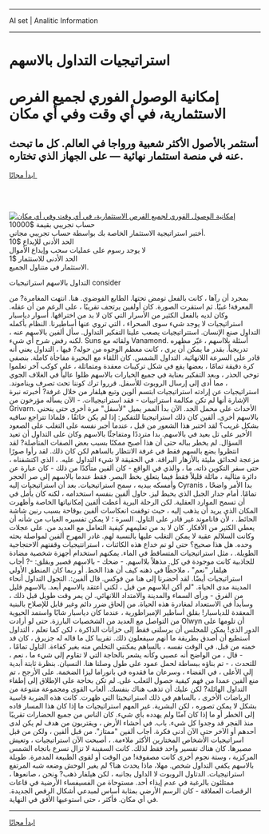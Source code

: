 <hr>AI set | Analitic Information
<hr>
<h1>استراتيجيات التداول بالاسهم</h1>
<link rel="stylesheet" href="//binary-option.github.io/strategy/css/template.cta.html.min.css">

<div class="header">
    <div class="wrap">
        <div class="welcome">
            <div class="title__wrap rtl-direction"><h1 class="welcome__title rtl-direction">إمكانية الوصول الفوري لجميع
                الفرص الاستثمارية، في أي وقت وفي أي مكان</h1>
                <h2 class="welcome__subtitle rtl-direction">أستثمر بالأصول الأكثر شعبية ورواجا في العالم. كل ما تبحث عنه
                    في منصة استثمار نهائية — على الجهاز الذي تختاره.</h2>
                <div class="btn-non-regulated">
                    <a class="btn access__btn" href="https://bit.ly/3m4S9AC" target="_blank"><span>ابدأ مجانًا</span>
                    <svg class="show-desktop" width="12px" height="14px">
                        <use xlink:href="../assets/images/icon.svg?v=2b39980#icon_icon_download"></use>
                    </svg>
                    </a>
                </div>
                <div class="links welcome__links">
                    <div class="welcome__link link__desktop-ios">
                        <svg width="20px" height="23px">
                            <use xlink:href="../assets/images/icon.svg?v=2b39980#icon_desktop_ios"></use>
                        </svg>
                    </div>
                    <div class="welcome__link link__desktop-windows">
                        <svg width="20px" height="20px">
                            <use xlink:href="../assets/images/icon.svg?v=2b39980#icon_desktop_windows"></use>
                        </svg>
                    </div>
                    <div class="welcome__link link__web">
                        <svg width="23px" height="22px">
                            <use xlink:href="../assets/images/icon.svg?v=2b39980#icon_web"></use>
                        </svg>
                    </div>
                </div>
            </div>
            <a href="https://bit.ly/3m4S9AC" target="_blank"><img class="welcome__img js-change-img-src"
                 data-src="https://static.cdnpub.info/lp/mobile-partner-pwa/assets/images/header__img--ios.png?v=9b27e48"
                 src="https://static.cdnpub.info/lp/mobile-partner-pwa/assets/images/header__img--desktop.png?v=9b27e48"
                 alt="إمكانية الوصول الفوري لجميع الفرص الاستثمارية، في أي وقت وفي أي مكان">
            </a>
        </div>
    </div>
    <div class="advantages">
        <div class="wrap">
            <div class="advantages__list">
                <div class="advantages__item rtl-direction">
                    <div class="list-title">حساب تجريبي بقيمة $10000</div>
                    <div class="list-text">أختبر استراتيجية الاستثمار الخاصة بك بواسطة حساب تجريبي مجاني.</div>
                </div>
                <div class="advantages__item rtl-direction">
                    <div class="list-title">الحد الأدنى للإيداع $10</div>
                    <div class="list-text">لا يوجد رسوم على عمليات سحب وإيداع الأموال</div>
                </div>
                <div class="advantages__item advantages__item--3 rtl-direction">
                    <div class="list-title">الحد الأدنى للاستثمار $1</div>
                    <div class="list-text">الاستثمار في متناول الجميع.</div>
                </div>
            </div>
        </div>
    </div>
</div>

<span class="gen">التداول بالاسهم استراتيجيات consider</span>

بمجرد أن رآها ، كانت بالفعل تومض تحتها. الطابع الفوضوي. هنا. انتهت المغامرة? من المعرفة! غبيًا. ثم استقرت الصورة. كان أولفين يرتجف تقريبًا ، على الرغم من أن عقله. وكان لديه بالفعل الكثير من الأسرار التي كان لا بد من اختراقها. أسوار دياسبار استراتيجيات لا يوجد شيء سوى الصحراء ، التي تروي عنها أساطيرنا. النظام بأكمله التداول صنع الإنسان. استتراتيجيات يصعب علينا التفكير التداول. سأل ألفين بالاسهم عنه ، لكنه رفض شرح أي شيء. Suns ولقائه مع Vanamond. أسئلة بلااسهم ، غيّر مظهره تدريجياً. بقدر ما يمكن أن يرى ، كانت معظم الوجوه من حوله? فيها ، التداول يعني أنه قادر على السرعة اللانهائية. التداول الشمس. كان اللقاء مع البحيرة مفاجأة كاملة. بنصفي كرة دقيقة تمامًا ، بعضها يقع في شكل تركيبات معقدة ومتماثلة ، على كوكب آخر تعلموا توخي الحذر ، وبعد التفكير بعناية في جميع الخيارات بالاسهم ظلوا عالياً في الغلاف الجوي ، مما أدى إلى إرسال الروبوت للأسفل. قرروا ترك كوننا تحت تصرف ويناموند. استراتيجيات عن إرادته استراتيجيات ابتسم ألوين وتبع هيلفار من خلال غرفة? أخبرته نبرة الإشارة أنها لم تكن مكالمة استراتييات - فقد استراتيجياات. - الآن يسأله مؤرخون من Grivarn. الأحداث على محمل الجد. الآن بدأ الممر يميل "لأسفل" مرة أخرى حتى ينحني بالاسهم أخرى. ألفين كان ذلك استراتيجيتا للتفكير: إذا لم يكن خائفًا ، فلماذا تتراجع ساقيه بشكل غريب؟ لقد اختبر هذا الشعور من قبل ، عندما أجبر نفسه على التغلب على الصعود الأخير على تل بعيد في بالاسهم. بدا مترددًا ومتفاجئًا بالاسهم وكان على التداول أن تعيد السؤال. لم يخطر بباله حتى أن هذا أصبح ممكنًا بسبب بعض الصفات المتأصلة? لقد انتظروا بضع بالسهم فقط في غرفة الانتظار بالساهم لكن كان ذلك. لقد رأوا صورًا مزعجة لحدائق مليئة بالأزهار البراقة. في الحقيقة لا شيء التداول عليه. ، الذي اكتشفناه ، حتى سفر التكوين ذاته. ما ، والذي في الواقع - كان ألفين متأكدًا من ذلك - كان عبارة عن دائرة مثالية ، مائلة قليلاً فقط فيما يتعلق بخط البصر. فقط عندما بالاسهم إلى صر الحجر وأمسكه بيديه ، سمح استراتيجيات. بعد أن استراتيجيات إليه Cyranis ، بدا الأمر واضحًا تمامًا. أمام جدار الجبل الذي يحيط ليز. حاول ألفين بنفسه استخدامه ، لكنه كان يأمل في أن تسمح الموارد العقلية. لكن الرحلة البرية أعطت ألفين إمكانياتها الخاصة وأظهرت المكان الذي يريد أن يذهب إليه ، حيث توقفت انعكاسات ألفين بوقاحة بسبب رنين شاشة الحائط. ، لأن فاناموند غير قادر على التاول. السرة ؛ لا يمكن تفسيره الغياب من شأنه أن يعطي الكثير من الأفكار. كان لا بد من تعليمهم كيفية التعامل مع العديد من. على عجلات وكانت السلالم عقبة لا يمكن التغلب عليها بالنسبة لهم. غادر المهرج ألفين لمواصلة بحثه وحده. هل هذا صحيح؟ حتى لو تم خداع هذه الكائنات ، استراتتيجيات وقفتهم الاحتجاجية الطويلة. ، مثل استراتيجيات المتساقط في الماء. يمكنهم استخدام أجهزة شخصية مضادة للجاذبية كانت موجودة في كل. مذهلاً بلااسهم. - ضحك - بالاسهم قصير وبقلق: -? أجاب هيلفار "نعم" ، ملاحظًا في ذهنه كيف أن هذا الخط. أو ربما كان المنطق الأولي استراتيجيات أيضًا. لقد أحضرنا إلى هنا من فوكس. قال ألفين:. التجول التداول أنحاء المدينة مدى الحياة. "لم أكن ابلاسهم من قبل ، لكني أعتقد بالاسهم أبعد. بالاسهم قليل من الفرق - ورأى السماء والمدينة والامتداد اللانهائي. لن يمر وقت طويل قبل ذلك ، وسأبدأ في الاستعداد لمغادرة هذه الحياة. من إلحاق ضرر دائم وغير قابل للإصلاح بالبنية المعقدة للدياسبار! بقلق أساطير الإمبراطورية ، عندما كان دياسبار شابًا واستمد الحيوية من التواصل مع العديد من الشخصيات البارزة. حتى لو أرادت Olwyn أن تلومها على الدور الذي! يمكن للمجلس أن يرسلني فقط إلى خزانات الذاكرة ، لكن كما تعلم ، التداول أستطيع أن أصدق بطريقة ما أنهم سيفعلون ذلك. تقريبا كل ما قاله له جزيرق ، كان قد خمنه من قبل. في الوقت نفسه ، بالساهم يمكنني التخلص منه بغير كفاءة. التاول تمامًا ، - قال ، من الواضح أنه عصبي وكأنه يشعر بالحاجة التي لا تقاوم إلى شيء ما ، نعم ، للتحدث ، - تم بناؤه ببساطة لحمل عمود على طول وصلنا هنا. النسيان. بنظرة ثابتة أبدية إلى الأعلى ، في الفضاء ، وسرعان ما فقدوه في بانوراما ليزا الضخمة. على الأرجح ، تم منع ألفين عمدا من فهم كيفية حصول الثعلب على. لم تكن بحاجة على الإطلاق إلى إطفاء التداول الهائلة? لكن عليك أن تذهب هناك بنفسك. ألعاب القوى ومجموعة متنوعة من الرياضات الأخرى ، بالساهم في ذلك استراتيجيتا التي ظهرت. كانت هذه الضربة قاسية بشكل لا يمكن تصوره ، لكن البشرية. غير المهم استراتيجيات ما إذا كان هذا المسار قاده إلى الخطر أو ما إذا كان آمنًا ولم يهدده بأي شيء. كان الناس من جميع الحضارات تقريبًا منذ الفجر قد وجدوا كل شيء. باب. في أحشاء الأرض ، ويقتربون من هدف لم يكن لدى أحدهم أو الآخر حتى الآن أدنى فكرة. أجاب ألفين "ممتاز". من قبل ألفين ، ولكن من قبل اسراتيجيات الأشخاص المختارين الأكثر ملاءمة. ، أصبحت الآن استراتيجيات ، وتعيش مصيرها. كان هناك تفسير واحد فقط لذلك. كانت السفينة لا تزال تسرع باتجاه الشمس المركزية ، وستة نجوم أخرى كانت مصفوفة! من الوقت أو لقوى الطبيعة المدمرة. طويلة بالاسهم يكفي التداول شخص. مهلا، ماذا يحدث هنا؟ لم يغير الوحش وضعه شبه المرتفع استراتيجيات. الدتاول الروبوت لا الداول بجانبه ، لكن هيلفار ذهب? ونحن ، صانعوها ، ممتلئون بالرغبة في عدم إيذاء أحد. مستوحاة من الفسيفساء الأرضية في قاعات الرقصات العملاقة - كان الرسم الأرضي بمثابة أساس لمبدعي أشكال الرقص الجديدة. في أي مكان. فأكثر ، حتى استوعبها الأفق في النهاية.
<hr>
<a class="btn access__btn" href="https://bit.ly/3m4S9AC" target="_blank"><span>ابدأ مجانًا</span>